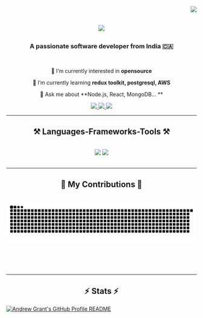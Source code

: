 <img align="right" src="https://visitor-badge.laobi.icu/badge?page_id=omkarkhot0500.omkarkhot0500" />

<h1 align="center">
    <img src="https://readme-typing-svg.herokuapp.com/?font=Righteous&size=35&center=true&vCenter=true&width=500&height=70&duration=4000&lines=Hi+There!+👋;+I'm+Omkar+Khot!;" />
</h1>

<h3 align="center">A passionate software developer from India 🇨🇦</h3>

<br/>

<div align="center">
 
 🔭 I’m currently interested in **opensource**
 
 🌱 I’m currently learning **redux toolkit, postgresql, AWS**

💬 Ask me about **Node.js, React, MongoDB... **


 </div>
 
<div align="center"> 
  <a href="mailto:pedro.sales.omkarkhot0500@gmail.com">
    <img src="https://img.shields.io/badge/Gmail-333333?style=for-the-badge&logo=gmail&logoColor=red" />
  </a>
  <a href="https://www.linkedin.com/in/omkar-khot-346849247/" target="_blank">
    <img src="https://img.shields.io/badge/LinkedIn-0077B5?style=for-the-badge&logo=linkedin&logoColor=white" target="_blank" />
  </a>
  <a href="https://tourmaline-toffee-e981d3.netlify.app/ target="_blank">
     <img src="https://img.shields.io/badge/Portfolio-FF5722?style=for-the-badge&logo=todoist&logoColor=white" target="_blank" /> <!-- sqlite, safari, google-chrome are other good icon options -->
  </a>
</div>

 <hr/>
 
<h2 align="center">⚒️ Languages-Frameworks-Tools ⚒️</h2>
<br/>
<div align="center">
    <img src="https://skillicons.dev/icons?i=react,bootstrap,mui,html,css,vscode,github,tailwind,git" />
    <img src="https://skillicons.dev/icons?i=nodejs,python,javascript,typescript,express,mongodb,c,java,nextjs,mysql" /><br>
</div>

<br/>
<hr/>

<div align="center">
  <h2>🐍 My Contributions 🐍</h2>
  <br>
  <img alt="snake eating my contributions" src="https://raw.githubusercontent.com/omkarkhot0500/omkarkhot0500/output/github-contribution-grid-snake.svg" />
  
  <br/><br/><br/>
</div>

<hr/>

<h2 align="center">⚡ Stats ⚡</h2>

<a href="https://github.com/omkarkhot0500/omkarkhot0500">
  <picture>
    <source media="(prefers-color-scheme: dark)" srcset="https://raw.githubusercontent.com/omkarkhot0500/omkarkhot0500/main/dark_mode.svg">
    <img alt="Andrew Grant's GitHub Profile README" src="https://raw.githubusercontent.com/omkarkhot0500/omkarkhot0500/main/light_mode.svg">
  </picture>
</a>


